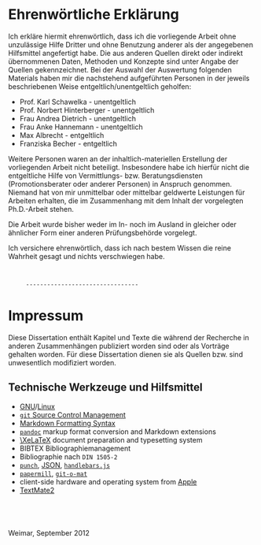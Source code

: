 # Ehrenwörtliche Erklärung

Ich erkläre hiermit ehrenwörtlich, dass ich die vorliegende Arbeit ohne unzulässige Hilfe Dritter und ohne Benutzung anderer als der angegebenen Hilfsmittel angefertigt habe. Die aus anderen Quellen direkt oder indirekt übernommenen Daten, Methoden und Konzepte sind unter Angabe der Quellen gekennzeichnet.
Bei der Auswahl der Auswertung folgenden Materials haben mir die nachstehend aufgeführten Personen in der jeweils beschriebenen Weise entgeltlich/unentgeltlich geholfen:

- Prof\. Karl Schawelka - unentgeltlich
- Prof\. Norbert Hinterberger - unentgeltlich
- Frau Andrea Dietrich - unentgeltlich
- Frau Anke Hannemann - unentgeltlich
- Max Albrecht - entgeltlich
- Franziska Becher - entgeltlich

Weitere Personen waren an der inhaltlich-materiellen Erstellung der vorliegenden Arbeit nicht beteiligt. Insbesondere habe ich hierfür nicht die entgeltliche Hilfe von Vermittlungs- bzw. Beratungsdiensten (Promotionsberater oder anderer Personen) in Anspruch genommen. Niemand hat von mir unmittelbar oder mittelbar geldwerte Leistungen für Arbeiten erhalten, die im Zusammenhang mit dem Inhalt der vorgelegten Ph.D.-Arbeit stehen.

Die Arbeit wurde bisher weder im In- noch im Ausland in gleicher oder ähnlicher Form einer anderen Prüfungsbehörde vorgelegt.

Ich versichere ehrenwörtlich, dass ich nach bestem Wissen die reine Wahrheit gesagt und nichts verschwiegen habe.

~~~~~ {#signature-NTS}
    
    
     --------------------------------
~~~~~








# Impressum


Diese Dissertation enthält Kapitel und Texte die während der Recherche in anderen Zusammenhängen publiziert worden sind oder als Vorträge gehalten worden. Für diese Dissertation dienen sie als Quellen bzw. sind unwesentlich modifiziert worden.


## Technische Werkzeuge und Hilfsmittel

- [GNU](http://www.gnu.org)/[Linux](http://www.linuxfoundation.org)
- [`git` Source Control Management](http://git-scm.com)
- [Markdown Formatting Syntax](http://daringfireball.net/projects/markdown/)
- [`pandoc`](http://johnmacfarlane.net/pandoc/) markup format conversion and Markdown extensions
- [\XeLaTeX](http://scripts.sil.org/xetex) document preparation and typesetting system
- BIBTEX Bibliographiemanagement
- Bibliographie nach `DIN 1505-2`
- [`punch`](https://github.com/laktek/punch), [JSON](http://json.org), [`handlebars.js`](http://handlebarsjs.com)
- [`papermill`](https://github.com/eins78/papermill), [`git-o-mat`](https://github.com/eins78/git-o-mat)
- client-side hardware and operating system from [Apple](http://apple.com)
- [TextMate2](http://macromates.com)


~~~~~ {#some-space}




~~~~~

Weimar, September 2012

~~~~~ {#some-space}

~~~~~
